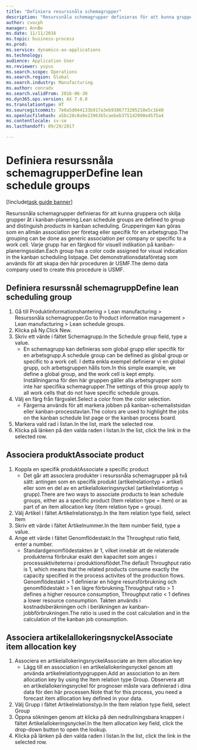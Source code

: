 ```yaml
--- 
title: "Definiera resurssnåla schemagrupper"
description: "Resurssnåla schemagrupper definieras för att kunna gruppera och skilja grupper åt i kanban-planering."
author: cvocph
manager: AnnBe
ms.date: 11/11/2016
ms.topic: business-process
ms.prod: 
ms.service: dynamics-ax-applications
ms.technology: 
audience: Application User
ms.reviewer: yuyus
ms.search.scope: Operations
ms.search.region: Global
ms.search.industry: Manufacturing
ms.author: conradv
ms.search.validFrom: 2016-06-30
ms.dyn365.ops.version: AX 7.0.0
ms.translationtype: HT
ms.sourcegitcommit: 7e0a5d044133b917a3eb9386773205218e5c1b40
ms.openlocfilehash: a5bc20c0a9e2396365caebeb3751d2090e4575a4
ms.contentlocale: sv-se
ms.lasthandoff: 09/29/2017

---
```

# <a name="define-lean-schedule-groups"></a><span data-ttu-id="f9f35-103">Definiera resurssnåla schemagrupper</span><span class="sxs-lookup"><span data-stu-id="f9f35-103">Define lean schedule groups</span></span>

[!include[task guide banner](../../includes/task-guide-banner.md)]

<span data-ttu-id="f9f35-104">Resurssnåla schemagrupper definieras för att kunna gruppera och skilja grupper åt i kanban-planering.</span><span class="sxs-lookup"><span data-stu-id="f9f35-104">Lean schedule groups are defined to group and distinguish products in kanban scheduling.</span></span> <span data-ttu-id="f9f35-105">Grupperingen kan göras som en allmän association per företag eller specifik för en arbetsgrupp.</span><span class="sxs-lookup"><span data-stu-id="f9f35-105">The grouping can be done as generic association per company or specific to a work cell.</span></span> <span data-ttu-id="f9f35-106">Varje grupp har en färgkod för visuell indikation på kanban-planeringssidan.</span><span class="sxs-lookup"><span data-stu-id="f9f35-106">Each group has a color code assigned for visual indication in the kanban scheduling listpage.</span></span> <span data-ttu-id="f9f35-107">Det demonstrationsdataföretag som används för att skapa den här proceduren är USMF.</span><span class="sxs-lookup"><span data-stu-id="f9f35-107">The demo data company used to create this procedure is USMF.</span></span>


## <a name="define-lean-scheduling-group"></a><span data-ttu-id="f9f35-108">Definiera resurssnål schemagrupp</span><span class="sxs-lookup"><span data-stu-id="f9f35-108">Define lean scheduling group</span></span>
1. <span data-ttu-id="f9f35-109">Gå till Produktinformationshantering > Lean manufacturing > Resurssnåla schemagrupper.</span><span class="sxs-lookup"><span data-stu-id="f9f35-109">Go to Product information management > Lean manufacturing > Lean schedule groups.</span></span>
2. <span data-ttu-id="f9f35-110">Klicka på Ny.</span><span class="sxs-lookup"><span data-stu-id="f9f35-110">Click New.</span></span>
3. <span data-ttu-id="f9f35-111">Skriv ett värde i fältet Schemagrupp.</span><span class="sxs-lookup"><span data-stu-id="f9f35-111">In the Schedule group field, type a value.</span></span>
    * <span data-ttu-id="f9f35-112">En schemagrupp kan definieras som global grupp eller specifik för en arbetsgrupp.</span><span class="sxs-lookup"><span data-stu-id="f9f35-112">A schedule group can be defined as global group or specific to a work cell.</span></span> <span data-ttu-id="f9f35-113">I detta enkla exempel definierar vi en global grupp, och arbetsgruppen hålls tom.</span><span class="sxs-lookup"><span data-stu-id="f9f35-113">In this simple example, we define a global group, and the work cell is kept empty.</span></span> <span data-ttu-id="f9f35-114">Inställningarna för den här gruppen gäller alla arbetsgrupper som inte har specifika schemagrupper.</span><span class="sxs-lookup"><span data-stu-id="f9f35-114">The settings of this group apply to all work cells that do not have specific schedule groups.</span></span>  
4. <span data-ttu-id="f9f35-115">Välj en färg från färgvalet.</span><span class="sxs-lookup"><span data-stu-id="f9f35-115">Select a color from the color selection.</span></span>
    * <span data-ttu-id="f9f35-116">Färgerna används för att markera jobben på kanban-schemalistsidan eller kanban-processtavlan.</span><span class="sxs-lookup"><span data-stu-id="f9f35-116">The colors are used to highlight the jobs on the kanban schedule list page or the kanban process board.</span></span>  
5. <span data-ttu-id="f9f35-117">Markera vald rad i listan.</span><span class="sxs-lookup"><span data-stu-id="f9f35-117">In the list, mark the selected row.</span></span>
6. <span data-ttu-id="f9f35-118">Klicka på länken på den valda raden i listan.</span><span class="sxs-lookup"><span data-stu-id="f9f35-118">In the list, click the link in the selected row.</span></span>

## <a name="associate-product"></a><span data-ttu-id="f9f35-119">Associera produkt</span><span class="sxs-lookup"><span data-stu-id="f9f35-119">Associate product</span></span>
1. <span data-ttu-id="f9f35-120">Koppla en specifik produkt</span><span class="sxs-lookup"><span data-stu-id="f9f35-120">Associate a specific product</span></span>
    * <span data-ttu-id="f9f35-121">Det går att associera produkter i resurssnåla schemagrupper på två sätt: antingen som en specifik produkt (artikelrelationtyp = artikel) eller som en del av en artikelallokeringsnyckel (artikelrelationtyp = grupp).</span><span class="sxs-lookup"><span data-stu-id="f9f35-121">There are two ways to associate products to lean schedule groups, either as a specific product (Item relation type = Item) or as part of an item allocation key (item relation type = group).</span></span>    
2. <span data-ttu-id="f9f35-122">Välj Artikel i fältet Artikelrelationstyp.</span><span class="sxs-lookup"><span data-stu-id="f9f35-122">In the Item relation type field, select Item</span></span>
3. <span data-ttu-id="f9f35-123">Skriv ett värde i fältet Artikelnummer.</span><span class="sxs-lookup"><span data-stu-id="f9f35-123">In the Item number field, type a value.</span></span>
4. <span data-ttu-id="f9f35-124">Ange ett värde i fältet Genomflödestakt.</span><span class="sxs-lookup"><span data-stu-id="f9f35-124">In the Throughput ratio field, enter a number.</span></span>
    * <span data-ttu-id="f9f35-125">Standardgenomflödestakten är 1, vilket innebär att de relaterade produkterna förbrukar exakt den kapacitet som anges i processaktiviteterna i produktionsflödet.</span><span class="sxs-lookup"><span data-stu-id="f9f35-125">The default Throughput ratio is 1, which means that the related products consume exactly the capacity specified in the process activites of the production flows.</span></span> <span data-ttu-id="f9f35-126">Genomflödestakt > 1 definierar en högre resursförbrukning och genomflödestakt > 1 en lägre förbrukning.</span><span class="sxs-lookup"><span data-stu-id="f9f35-126">Throughput ratio > 1 defines a higher resource consumption, Throughput ratio < 1 defines a lower resource consumption.</span></span> <span data-ttu-id="f9f35-127">Takten används i kostnadsberäkningen och i beräkningen av kanban-jobbförbrukningen.</span><span class="sxs-lookup"><span data-stu-id="f9f35-127">The ratio is used in the cost calculation and in the calculation of the kanban job consumption.</span></span>  

## <a name="associate-item-allocation-key"></a><span data-ttu-id="f9f35-128">Associera artikelallokeringsnyckel</span><span class="sxs-lookup"><span data-stu-id="f9f35-128">Associate item allocation key</span></span>
1. <span data-ttu-id="f9f35-129">Associera en artikelallokeringsnyckel</span><span class="sxs-lookup"><span data-stu-id="f9f35-129">Associate an item allocation key</span></span>
    * <span data-ttu-id="f9f35-130">Lägg till en association i en artikelallokeringsnyckel genom att använda artikelrelationtypgruppen.</span><span class="sxs-lookup"><span data-stu-id="f9f35-130">Add an association to an item allocation key by using the Item relation type Group.</span></span>   <span data-ttu-id="f9f35-131">Observera att en artikelallokeringsnyckel för prognoser måste vara definierad i dina data för den här processen.</span><span class="sxs-lookup"><span data-stu-id="f9f35-131">Note that for this process, you need a forecast item alllocation key defined in your data.</span></span>  
2. <span data-ttu-id="f9f35-132">Välj Grupp i fältet Artikelrelationstyp.</span><span class="sxs-lookup"><span data-stu-id="f9f35-132">In the Item relation type field, select Group</span></span>
3. <span data-ttu-id="f9f35-133">Öppna sökningen genom att klicka på den nedrullningsbara knappen i fältet Artikelallokeringsnyckel.</span><span class="sxs-lookup"><span data-stu-id="f9f35-133">In the Item allocation key field, click the drop-down button to open the lookup.</span></span>
4. <span data-ttu-id="f9f35-134">Klicka på länken på den valda raden i listan.</span><span class="sxs-lookup"><span data-stu-id="f9f35-134">In the list, click the link in the selected row.</span></span>


